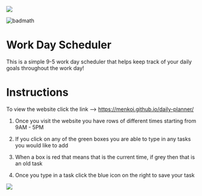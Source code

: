 <img src="https://i.imgur.com/cwLTOc4.png"/></a>

![badmath](https://img.shields.io/badge/License-MIT-blue)

# Work Day Scheduler 
This is a simple 9-5 work day scheduler that helps keep track of your daily goals throughout the work day!


# Instructions 
To view the website click the link --> 
https://menkoi.github.io/daily-planner/


1. Once you visit the website you have rows of different times starting from 9AM - 5PM

2. If you click on any of the green boxes you are able to type in any tasks you would like to add

3. When a box is red that means that is the current time, if grey then that is an old task

4. Once you type in a task click the blue icon on the right to save your task 

<img src="https://i.imgur.com/YMaT2ME.png" /></a>
